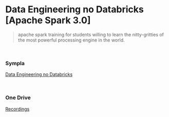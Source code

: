 # Data Engineering no Databricks [Apache Spark 3.0]
> apache spark training for students willing to learn the nitty-gritties of the most powerful processing engine in the world.

<br>

### Sympla
[Data Engineering no Databricks](https://www.sympla.com.br/data-engineering-no-databricks-apache-spark-30__1048417)

<br>

### One Drive
[Recordings](https://1drv.ms/u/s!AvLSfKd2RIluj9ozSP3hIFUywi_EKg?e=9tGgfE)
